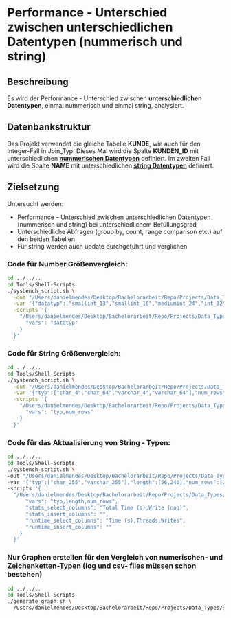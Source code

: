 # Performance - Unterschied zwischen unterschiedlichen Datentypen (nummerisch und string)

## Beschreibung

Es wird der Performance - Unterschied zwischen **unterschiedlichen Datentypen**, einmal nummerisch und einmal string, analysiert.

## Datenbankstruktur

Das Projekt verwendet die gleiche Tabelle **KUNDE**, wie auch für den Integer-Fall in Join_Typ.
Dieses Mal wird die Spalte **KUNDEN_ID** mit unterschiedlichen [**nummerischen Datentypen**](Scripts/int) definiert.
Im zweiten Fall wird die Spalte **NAME** mit unterschiedlichen [**string Datentypen**](Scripts/string) definiert.

## Zielsetzung
Untersucht werden:
- Performance – Unterschied zwischen unterschiedlichen Datentypen (nummerisch und string) bei unterschiedlichem Befüllungsgrad
- Unterschiedliche Abfragen (group by, count, range comparison etc.) auf den beiden Tabellen
- Für string werden auch update durchgeführt und verglichen

### Code für Number Größenvergleich:
```bash
cd ../../..
cd Tools/Shell-Scripts
./sysbench_script.sh \
  -out "/Users/danielmendes/Desktop/Bachelorarbeit/Repo/Projects/Data_Types/Smaller/Output" \
  -var '{"datatyp":["smallint_13","smallint_16","mediumint_24","int_32","bigint_64","decimal_65"]}' \
  -scripts '{
    "/Users/danielmendes/Desktop/Bachelorarbeit/Repo/Projects/Data_Types/Smaller/Scripts/int": {
      "vars": "datatyp"
    }
  }'
```

### Code für String Größenvergleich:
```bash
cd ../../..
cd Tools/Shell-Scripts
./sysbench_script.sh \
  -out "/Users/danielmendes/Desktop/Bachelorarbeit/Repo/Projects/Data_Types/Smaller/Output" \
  -var '{"typ":["char_4","char_64","varchar_4","varchar_64"],"num_rows":[250]}' \
  -scripts '{
    "/Users/danielmendes/Desktop/Bachelorarbeit/Repo/Projects/Data_Types/Smaller/Scripts/string": {
      "vars": "typ,num_rows"
    }
  }'
```

### Code für das Aktualisierung von String - Typen:
```bash
cd ../../..
cd Tools/Shell-Scripts
./sysbench_script.sh \
-out "/Users/danielmendes/Desktop/Bachelorarbeit/Repo/Projects/Data_Types/Smaller/Output" \
-var '{"typ":["char_255","varchar_255"],"length":[56,240],"num_rows":[250]}' \
-scripts '{
  "/Users/danielmendes/Desktop/Bachelorarbeit/Repo/Projects/Data_Types/Smaller/Scripts/string": {
      "vars": "typ,length,num_rows",
      "stats_select_columns": "Total Time (s),Write (noq)",
      "stats_insert_columns": "",
      "runtime_select_columns": "Time (s),Threads,Writes",
      "runtime_insert_columns": ""
    }
  }'
```

### Nur Graphen erstellen für den Vergleich von numerischen- und Zeichenketten-Typen (log und csv- files müssen schon bestehen)
```bash
cd ../../..
cd Tools/Shell-Scripts
./generate_graph.sh \
  /Users/danielmendes/Desktop/Bachelorarbeit/Repo/Projects/Data_Types/Smaller/Output
```
